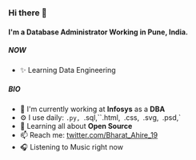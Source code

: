 ### Hi there 👋

#### I'm a Database Administrator Working in Pune, India.

##### NOW

- ✨ Learning Data Engineering 

##### BIO

- 🏢 I'm currently working at **Infosys** as a **DBA**
- ⚙️ I use daily: `.py, `.sql,``.html,` `.css,` `.svg,` `.psd,`
- 🌱 Learning all about **Open Source**
- 📫 Reach me: [twitter.com/Bharat_Ahire_19](https://twitter.com/Bharat_Ahire_19) 
- 🎧 Listening to Music right now

